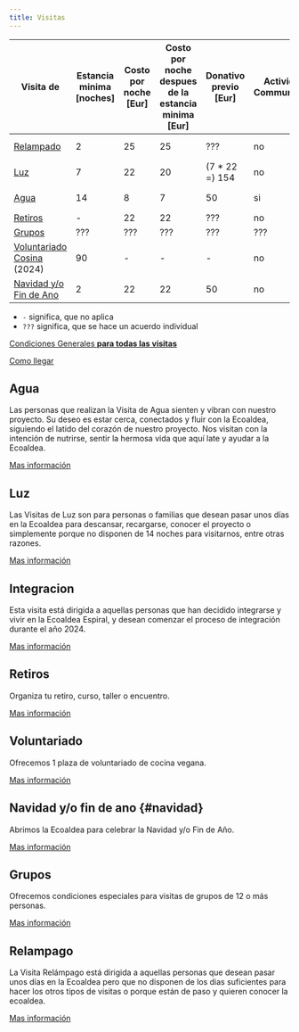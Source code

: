```yaml
---
title: Visitas
---
```


<!--
SPDX-FileCopyrightText: 2012-2023 Atzar <ecoaldeavegetariana@gmail.com>
SPDX-FileCopyrightText: 2024 Robin Vobruba <hoijui.quaero@gmail.com>

SPDX-License-Identifier: CC-BY-SA-4.0
-->

| Visita de | Estancia minima \[noches\] | Costo por noche \[Eur\] | Costo por noche despues de la estancia minima \[Eur\] | Donativo previo \[Eur\] | Actividad Communitaria | Temporada Commienzo | Temporada Fin | Costo por alojamiento \[Eur\] |
| --- | --- | --- | --- | --- | --- | --- | --- | --- |
| [Relampado](#relampago) | 2 | 25 | 25 | ??? | no | 1. marzo | 1. noviembre | [extra](../alojamiento.md) |
| [Luz](#luz) | 7 | 22 | 20 | (7 * 22 =) 154 | no | 1. marzo | 1. noviembre | [extra](../alojamiento.md) |
| [Agua](#agua) | 14 | 8 | 7 |  50 | si | 1. marzo | 1. noviembre | [extra](../alojamiento.md) |
| [Retiros](#retiros) | - | 22 | 22 | ??? | no | - | - | [extra](../alojamiento.md) |
| [Grupos](#grupos) | ??? | ??? | ??? | ??? | ??? | ??? |  ??? | [extra](../alojamiento.md) |
| [Voluntariado Cosina](#voluntariado) (2024) | 90 | - | - | - | no | 1. julio | 30. septiembre | [extra](../alojamiento.md) |
| [Navidad y/o Fin de Ano](#navidad) | 2 | 22 |  22 | 50 | no | 22. diciembre | 9. enero | [extra](../alojamiento.md) |

- `-` significa, que no aplica
- `???` significa, que se hace un acuerdo individual

[Condiciones Generales **para todas las visitas**](general.md)

[Como llegar](../como-llegar.md)

## Agua

Las personas que realizan la Visita de Agua
sienten y vibran con nuestro proyecto.
Su deseo es estar cerca,
conectados y fluir con la Ecoaldea,
siguiendo el latido del corazón de nuestro proyecto.
Nos visitan con la intención de nutrirse,
sentir la hermosa vida que aquí late y ayudar a la Ecoaldea.

[Mas información](agua.md)

## Luz

Las Visitas de Luz son para personas o familias
que desean pasar unos días en la Ecoaldea para descansar,
recargarse, conocer el proyecto
o simplemente porque no disponen de 14 noches para visitarnos,
entre otras razones.

[Mas información](luz.md)

## Integracion

Esta visita está dirigida a aquellas personas
que han decidido integrarse y vivir en la Ecoaldea Espiral,
y desean comenzar el proceso de integración durante el año 2024.

[Mas información](integracion.md)

## Retiros

Organiza tu retiro, curso, taller o encuentro.

[Mas información](retiros.md)

## Voluntariado

Ofrecemos 1 plaza de voluntariado de cocina vegana.

[Mas información](voluntariado.md)

## Navidad y/o fin de ano {#navidad}

Abrimos la Ecoaldea para celebrar la Navidad y/o Fin de Año.

[Mas información](navidad.md)

## Grupos

Ofrecemos condiciones especiales para visitas de grupos de 12 o más personas.

[Mas información](grupos.md)

## Relampago

La Visita Relámpago está dirigida a aquellas personas
que desean pasar unos días en la Ecoaldea
pero que no disponen de los dias suficientes para hacer los otros tipos de visitas
o porque están de paso y quieren conocer la ecoaldea.

[Mas información](relampago.md)
